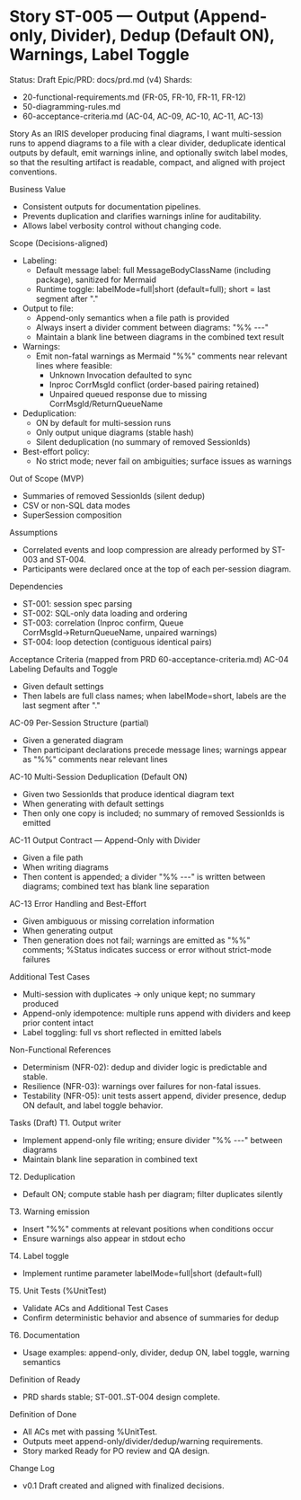 # Story ST-005 — Output (Append-only, Divider), Dedup (Default ON), Warnings, Label Toggle

Status: Draft
Epic/PRD: docs/prd.md (v4)
Shards:
- 20-functional-requirements.md (FR-05, FR-10, FR-11, FR-12)
- 50-diagramming-rules.md
- 60-acceptance-criteria.md (AC-04, AC-09, AC-10, AC-11, AC-13)

Story
As an IRIS developer producing final diagrams,
I want multi-session runs to append diagrams to a file with a clear divider, deduplicate identical outputs by default, emit warnings inline, and optionally switch label modes,
so that the resulting artifact is readable, compact, and aligned with project conventions.

Business Value
- Consistent outputs for documentation pipelines.
- Prevents duplication and clarifies warnings inline for auditability.
- Allows label verbosity control without changing code.

Scope (Decisions-aligned)
- Labeling:
  - Default message label: full MessageBodyClassName (including package), sanitized for Mermaid
  - Runtime toggle: labelMode=full|short (default=full); short = last segment after "."
- Output to file:
  - Append-only semantics when a file path is provided
  - Always insert a divider comment between diagrams: "%% ---"
  - Maintain a blank line between diagrams in the combined text result
- Warnings:
  - Emit non-fatal warnings as Mermaid "%%" comments near relevant lines where feasible:
    - Unknown Invocation defaulted to sync
    - Inproc CorrMsgId conflict (order-based pairing retained)
    - Unpaired queued response due to missing CorrMsgId/ReturnQueueName
- Deduplication:
  - ON by default for multi-session runs
  - Only output unique diagrams (stable hash)
  - Silent deduplication (no summary of removed SessionIds)
- Best-effort policy:
  - No strict mode; never fail on ambiguities; surface issues as warnings

Out of Scope (MVP)
- Summaries of removed SessionIds (silent dedup)
- CSV or non-SQL data modes
- SuperSession composition

Assumptions
- Correlated events and loop compression are already performed by ST-003 and ST-004.
- Participants were declared once at the top of each per-session diagram.

Dependencies
- ST-001: session spec parsing
- ST-002: SQL-only data loading and ordering
- ST-003: correlation (Inproc confirm, Queue CorrMsgId→ReturnQueueName, unpaired warnings)
- ST-004: loop detection (contiguous identical pairs)

Acceptance Criteria (mapped from PRD 60-acceptance-criteria.md)
AC-04 Labeling Defaults and Toggle
- Given default settings
- Then labels are full class names; when labelMode=short, labels are the last segment after "."

AC-09 Per-Session Structure (partial)
- Given a generated diagram
- Then participant declarations precede message lines; warnings appear as "%%" comments near relevant lines

AC-10 Multi-Session Deduplication (Default ON)
- Given two SessionIds that produce identical diagram text
- When generating with default settings
- Then only one copy is included; no summary of removed SessionIds is emitted

AC-11 Output Contract — Append-Only with Divider
- Given a file path
- When writing diagrams
- Then content is appended; a divider "%% ---" is written between diagrams; combined text has blank line separation

AC-13 Error Handling and Best-Effort
- Given ambiguous or missing correlation information
- When generating output
- Then generation does not fail; warnings are emitted as "%%" comments; %Status indicates success or error without strict-mode failures

Additional Test Cases
- Multi-session with duplicates → only unique kept; no summary produced
- Append-only idempotence: multiple runs append with dividers and keep prior content intact
- Label toggling: full vs short reflected in emitted labels

Non-Functional References
- Determinism (NFR-02): dedup and divider logic is predictable and stable.
- Resilience (NFR-03): warnings over failures for non-fatal issues.
- Testability (NFR-05): unit tests assert append, divider presence, dedup ON default, and label toggle behavior.

Tasks (Draft)
T1. Output writer
- Implement append-only file writing; ensure divider "%% ---" between diagrams
- Maintain blank line separation in combined text

T2. Deduplication
- Default ON; compute stable hash per diagram; filter duplicates silently

T3. Warning emission
- Insert "%%" comments at relevant positions when conditions occur
- Ensure warnings also appear in stdout echo

T4. Label toggle
- Implement runtime parameter labelMode=full|short (default=full)

T5. Unit Tests (%UnitTest)
- Validate ACs and Additional Test Cases
- Confirm deterministic behavior and absence of summaries for dedup

T6. Documentation
- Usage examples: append-only, divider, dedup ON, label toggle, warning semantics

Definition of Ready
- PRD shards stable; ST-001..ST-004 design complete.

Definition of Done
- All ACs met with passing %UnitTest.
- Outputs meet append-only/divider/dedup/warning requirements.
- Story marked Ready for PO review and QA design.

Change Log
- v0.1 Draft created and aligned with finalized decisions.
